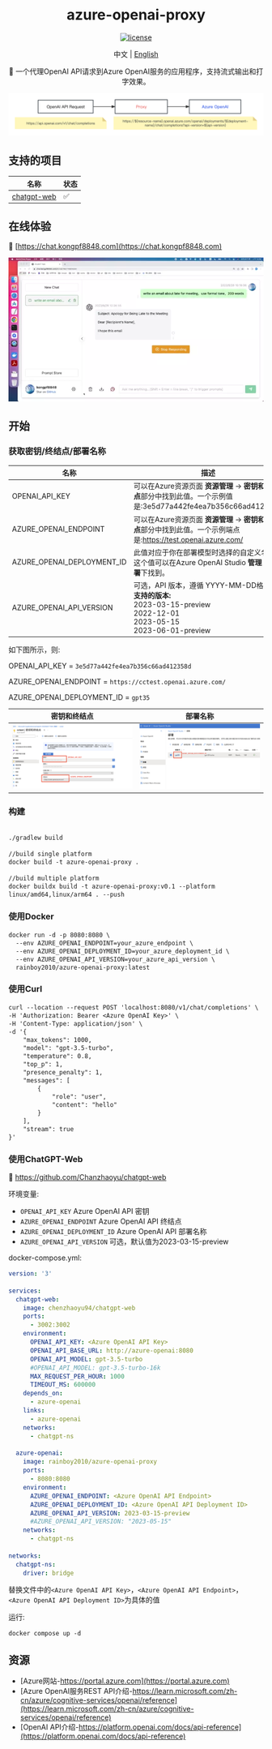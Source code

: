 <div align="center">
  
<h1 align="center">azure-openai-proxy</h1>

[![license](https://img.shields.io/github/license/modelscope/modelscope.svg)](https://github.com/kongpf8848/azure-openai-proxy/blob/master/LICENSE)

中文 | [English](./README_EN.md)

🚀 一个代理OpenAI API请求到Azure OpenAI服务的应用程序，支持流式输出和打字效果。

![proxy](https://github.com/kongpf8848/azure-openai-proxy/blob/master/assets/proxy.png) 

</div>

## 支持的项目
| 名称                                                       | 状态  |
|----------------------------------------------------------|-----|
| [chatgpt-web](https://github.com/Chanzhaoyu/chatgpt-web) | ✅   |

## 在线体验
🔗 [https://chat.kongpf8848.com](https://chat.kongpf8848.com)

![screenshot](https://github.com/kongpf8848/azure-openai-proxy/blob/master/assets/chatgpt-web.webp) 

## 开始

### 获取密钥/终结点/部署名称

| 名称                         | 描述                                                                                                                                                                                                                                                                                | 默认值                                                  |
|----------------------------|-----------------------------------------------------------------------------------------------------------------------------------------------------------------------------------------------------------------------------------------------------------------------------------| ----------------------------- |
| OPENAI_API_KEY     | 可以在Azure资源页面 **资源管理** -> **密钥和终结点**部分中找到此值。一个示例值是:3e5d77a442fe4ea7b356c66ad412358d |无|
| AZURE_OPENAI_ENDPOINT      | 可以在Azure资源页面 **资源管理** -> **密钥和终结点**部分中找到此值。一个示例端点是:https://test.openai.azure.com/ |https://xxx.openai.azure.com/|
| AZURE_OPENAI_DEPLOYMENT_ID | 此值对应于你在部署模型时选择的自定义名称。这个值可以在Azure OpenAI Studio **管理** -> **部署**下找到。 | xxx |
| AZURE_OPENAI_API_VERSION   |可选，API 版本，遵循 YYYY-MM-DD格式。<br>**支持的版本:**<br>2023-03-15-preview<br>2022-12-01<br>2023-05-15<br>2023-06-01-preview| 2023-03-15-preview |

如下图所示，则:

OPENAI_API_KEY = `3e5d77a442fe4ea7b356c66ad412358d`

AZURE_OPENAI_ENDPOINT = `https://cctest.openai.azure.com/`

AZURE_OPENAI_DEPLOYMENT_ID = `gpt35`

| 密钥和终结点                         | 部署名称 | 
|----------------------------|----------------------------|
|![azure_01](https://github.com/kongpf8848/azure-openai-proxy/blob/master/assets/azure_cn_01.png) |![azure_02](https://github.com/kongpf8848/azure-openai-proxy/blob/master/assets/azure_cn_02.png) |

### 构建

```shell

./gradlew build

//build single platform
docker build -t azure-openai-proxy .

//build multiple platform
docker buildx build -t azure-openai-proxy:v0.1 --platform linux/amd64,linux/arm64 . --push

```

### 使用Docker

```shell
docker run -d -p 8080:8080 \
  --env AZURE_OPENAI_ENDPOINT=your_azure_endpoint \
  --env AZURE_OPENAI_DEPLOYMENT_ID=your_azure_deployment_id \
  --env AZURE_OPENAI_API_VERSION=your_azure_api_version \
  rainboy2010/azure-openai-proxy:latest
```

### 使用Curl

```shell
curl --location --request POST 'localhost:8080/v1/chat/completions' \
-H 'Authorization: Bearer <Azure OpenAI Key>' \
-H 'Content-Type: application/json' \
-d '{
    "max_tokens": 1000,
    "model": "gpt-3.5-turbo",
    "temperature": 0.8,
    "top_p": 1,
    "presence_penalty": 1,
    "messages": [
        {
            "role": "user",
            "content": "hello"
        }
    ],
    "stream": true
}'
```

### 使用ChatGPT-Web

🔗 https://github.com/Chanzhaoyu/chatgpt-web


环境变量:

- `OPENAI_API_KEY` Azure OpenAI API 密钥
- `AZURE_OPENAI_ENDPOINT` Azure OpenAI API 终结点
- `AZURE_OPENAI_DEPLOYMENT_ID` Azure OpenAI API 部署名称
- `AZURE_OPENAI_API_VERSION` 可选，默认值为2023-03-15-preview
  
docker-compose.yml:

```yaml
version: '3'

services:
  chatgpt-web:
    image: chenzhaoyu94/chatgpt-web
    ports:
      - 3002:3002
    environment:
      OPENAI_API_KEY: <Azure OpenAI API Key>
      OPENAI_API_BASE_URL: http://azure-openai:8080
      OPENAI_API_MODEL: gpt-3.5-turbo
      #OPENAI_API_MODEL: gpt-3.5-turbo-16k
      MAX_REQUEST_PER_HOUR: 1000
      TIMEOUT_MS: 600000
    depends_on:
      - azure-openai
    links:
      - azure-openai
    networks:
      - chatgpt-ns

  azure-openai:
    image: rainboy2010/azure-openai-proxy
    ports:
      - 8080:8080
    environment:
      AZURE_OPENAI_ENDPOINT: <Azure OpenAI API Endpoint>
      AZURE_OPENAI_DEPLOYMENT_ID: <Azure OpenAI API Deployment ID>
      AZURE_OPENAI_API_VERSION: 2023-03-15-preview
      #AZURE_OPENAI_API_VERSION: "2023-05-15"
    networks:
      - chatgpt-ns

networks:
  chatgpt-ns:
    driver: bridge
```
替换文件中的`<Azure OpenAI API Key>`，`<Azure OpenAI API Endpoint>`，`<Azure OpenAI API Deployment ID>`为具体的值

运行:

```shell
docker compose up -d
```

## 资源
- [Azure网站-https://portal.azure.com](https://portal.azure.com)
- [Azure OpenAI服务REST API介绍-https://learn.microsoft.com/zh-cn/azure/cognitive-services/openai/reference](https://learn.microsoft.com/zh-cn/azure/cognitive-services/openai/reference)
- [OpenAI API介绍-https://platform.openai.com/docs/api-reference](https://platform.openai.com/docs/api-reference)

